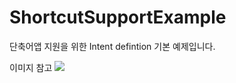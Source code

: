 # ShortcutSupportExample

단축어앱 지원을 위한 
Intent defintion 기본 예제입니다.

이미지 참고
<img src="https://github.com/kimjiwook/ShortcutSupportExample/blob/master/resource/Shortcut2.gif"></img>
